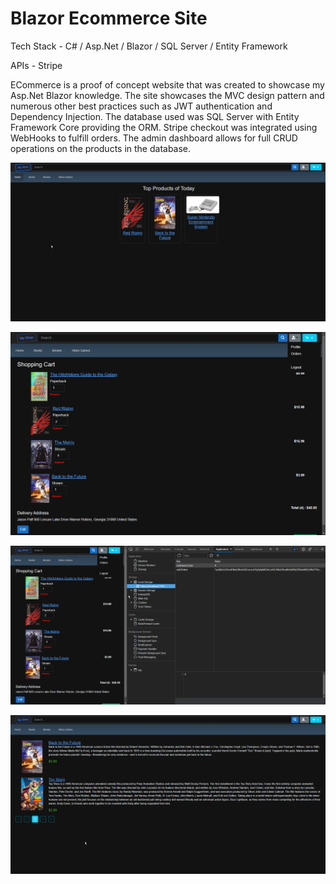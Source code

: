 # Blazor Ecommerce Site

Tech Stack - C# / Asp.Net / Blazor / SQL Server / Entity Framework

APIs - Stripe

ECommerce is a proof of concept website that was created to showcase my Asp.Net Blazor knowledge. The site showcases the MVC design pattern and numerous other best practices such as JWT authentication and Dependency Injection. The database used was SQL Server with Entity Framework Core providing the ORM. Stripe checkout was integrated using WebHooks to fulfill orders. The admin dashboard allows for full CRUD operations on the products in the database.

![main](homeproducts.png)

![cart](blazorcart.png)

![cart](blazorJWT.png)

![cart](pagination.png)
